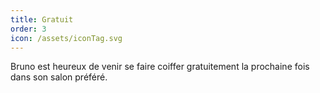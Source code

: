 ```yaml
---
title: Gratuit
order: 3
icon: /assets/iconTag.svg
---
```

Bruno est heureux de venir se faire coiffer gratuitement la prochaine fois dans son salon préféré.